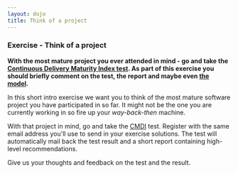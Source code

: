 ```yaml
---
layout: dojo
title: Think of a project
---
```

### Exercise - Think of a project
__With the most mature project you ever attended in mind - go and take the [Continuous Delivery Maturity Index test](http://www.praqma.com/cdmi-test). As part of this exercise you should briefly comment on the test, the report and maybe even [the model](http://www.praqma.com/sites/default/files/img/cdmaturity_paper.pdf).__

In this short intro exercise we want you to think of the most mature software project you have participated in so far. It might not be the one you are currently working in so fire up your _way-back-then_ machine.

With that project in mind, go and take the [CMDI](http://www.praqma.com/cdmi-test) test. Register with the same email address you'll use to send in your exercise solutions. The test will automatically mail back the test result and a short report containing high-level recommendations.

Give us your thoughts and feedback on the test and the result.

[CMDI]: http://www.praqma.com/cdmi-test "Continuous Delivery Maturity Index"